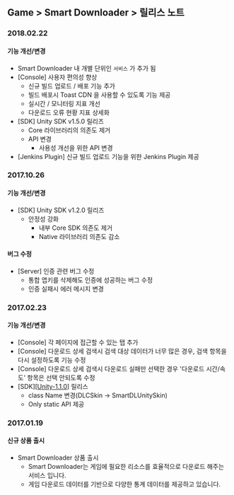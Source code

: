 ## Game > Smart Downloader > 릴리스 노트
### 2018.02.22
#### 기능 개선/변경
- Smart Downloader 내 개별 단위인 `서비스` 가 추가 됨
- [Console] 사용자 편의성 향상
	- 신규 빌드 업로드 / 배포 기능 추가
	- 빌드 배포시 Toast CDN 을 사용할 수 있도록 기능 제공
	- 실시간 / 모니터링 지표 개선
	- 다운로드 오류 현황 지표 상세화
- [SDK] Unity SDK v1.5.0 릴리즈
	- Core 라이브러리의 의존도 제거
	- API 변경
		- 사용성 개선을 위한 API 변경
- [Jenkins Plugin] 신규 빌드 업로드 기능을 위한 Jenkins Plugin 제공


### 2017.10.26

#### 기능 개선/변경

* [SDK] Unity SDK v1.2.0 릴리즈
    * 안정성 강화
        * 내부 Core SDK 의존도 제거
        * Native 라이브러리 의존도 감소

#### 버그 수정

* [Server] 인증 관련 버그 수정
    * 통합 앱키를 삭제해도 인증에 성공하는 버그 수정
    * 인증 실패시 에러 메시지 변경

### 2017.02.23

#### 기능 개선/변경

* [Console] 각 페이지에 접근할 수 있는 탭 추가
* [Console] 다운로드 상세 검색시 검색 대상 데이터가 너무 많은 경우, 검색 항목을 다시 설정하도록 기능 수정
* [Console] 다운로드 상세 검색시 다운로드 실패만 선택한 경우 '다운로드 시간/속도' 항목은 선택 안되도록 수정
* [SDK][[Unity-1.1.0](/Download/#upcoming-products-smart-downloader)] 릴리스 
    * class Name 변경(DLCSkin -> SmartDLUnitySkin) 
    * Only static API 제공 



### 2017.01.19
#### 신규 상품 출시
* Smart Downloader 상품 출시
    * Smart Downloader는 게임에 필요한 리소스를 효율적으로 다운로드 해주는 서비스 입니다.
    * 게임 다운로드 데이터를 기반으로 다양한 통계 데이터를 제공하고 있습니다.
